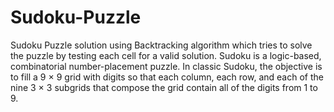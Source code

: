 # Sudoku-Puzzle
Sudoku Puzzle solution using Backtracking algorithm which tries to solve the puzzle by testing each cell for a valid solution. Sudoku is a logic-based, combinatorial number-placement puzzle. In classic Sudoku, the objective is to fill a 9 × 9 grid with digits so that each column, each row, and each of the nine 3 × 3 subgrids that compose the grid contain all of the digits from 1 to 9.
